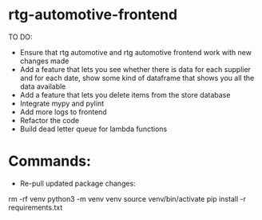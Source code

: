 # rtg-automotive-frontend

TO DO:

- Ensure that rtg automotive and rtg automotive frontend work with new changes made
- Add a feature that lets you see whether there is data for each supplier and for each date, show some kind of dataframe that shows you all the data available
- Add a feature that lets you delete items from the store database
- Integrate mypy and pylint
- Add more logs to frontend
- Refactor the code
- Build dead letter queue for lambda functions

# Commands:

- Re-pull updated package changes:

rm -rf venv
python3 -m venv venv
source venv/bin/activate
pip install -r requirements.txt